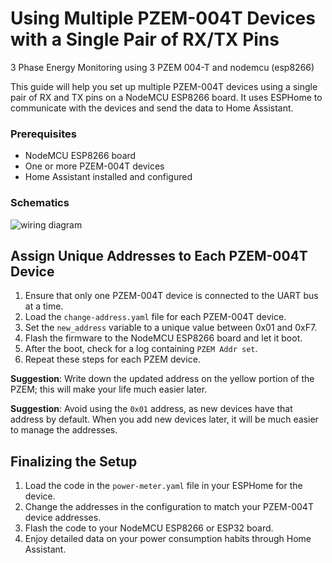 # Using Multiple PZEM-004T Devices with a Single Pair of RX/TX Pins
3 Phase Energy Monitoring using 3 PZEM 004-T and nodemcu (esp8266) 

This guide will help you set up multiple PZEM-004T devices using a single pair of RX and TX pins on a NodeMCU ESP8266 board. It uses ESPHome to communicate with the devices and send the data to Home Assistant.

### Prerequisites
* NodeMCU ESP8266 board
* One or more PZEM-004T devices
* Home Assistant installed and configured

### Schematics 
![wiring diagram](https://github.com/bnap00/PZEM-ESPHome/blob/main/pzem_bb.png)

## Assign Unique Addresses to Each PZEM-004T Device 

1. Ensure that only one PZEM-004T device is connected to the UART bus at a time.
2. Load the `change-address.yaml` file for each PZEM-004T device.
3. Set the `new_address` variable to a unique value between 0x01 and 0xF7.
4. Flash the firmware to the NodeMCU ESP8266 board and let it boot.
5. After the boot, check for a log containing `PZEM Addr set`.
6. Repeat these steps for each PZEM device.

**Suggestion**: Write down the updated address on the yellow portion of the PZEM; this will make your life much easier later.

**Suggestion**: Avoid using the `0x01` address, as new devices have that address by default. When you add new devices later, it will be much easier to manage the addresses.

## Finalizing the Setup

1. Load the code in the `power-meter.yaml` file in your ESPHome for the device.
2. Change the addresses in the configuration to match your PZEM-004T device addresses.
3. Flash the code to your NodeMCU ESP8266 or ESP32 board.
4. Enjoy detailed data on your power consumption habits through Home Assistant.

